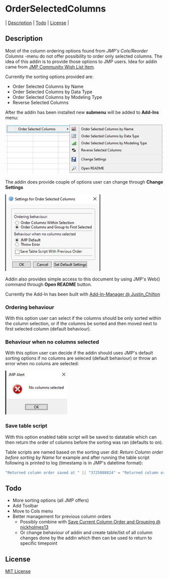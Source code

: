 # OrderSelectedColumns
| [Description](#description) | [Todo](#todo) | [License](#license) |

## Description

Most of the column ordering options found from *JMP's Cols/Reorder Columns* -menu do not offer possibility to order only selected columns. The idea of this addin is to provide those options to JMP users. Idea for addin came from [JMP Community Wish List Item](https://community.jmp.com/t5/JMP-Wish-List/Column-reorder-gt-Sort-by-Name-Data-Type-Role-gt-SELECTED/idc-p/451020). 

Currently the sorting options provided are:
* Order Selected Columns by Name
* Order Selected Columns by Data Type
* Order Selected Columns by Modeling Type
* Reverse Selected Columns

After the addin has been installed new **submenu** will be added to **Add-Ins** menu:

![](images/new_menu.png)

The addin does provide couple of options user can change through **Change Settings**

![](images/settings.png)

Addin also provides simple access to this document by using JMP's Web() command through **Open README** button.

Currently the Add-In has been built with [Add-In-Manager @ Justin_Chilton](https://community.jmp.com/t5/JMP-Add-Ins/Add-In-Manager/ta-p/43736)

### Ordering behaviour
With this option user can select if the columns should be only sorted within the column selection, or if the columns be sorted and then moved next to first selected column (default behaviour). 

### Behaviour when no columns selected
With this option user can decide if the addin should uses JMP's default sorting options if no columns are seleced (default behaviour) or throw an error when no colums are selected:

![](images/no_columns_error.png)

### Save table script
With this option enabled table script will be saved to datatable which can then return the order of columns before the sorting was ran (defaults to on).

Table scripts are named based on the sorting user did:
*Return Column order before sorting by Name* for example and after running the table script following is printed to log (timestamp is in JMP's datetime format):
```javascript
"Returned column order saved at " || "3725088824" = "Returned column order saved at 3725088824";
```

## Todo
* More sorting options (all JMP offers)
* Add Toolbar
* Move to Cols menu
* Better management for previous column orders
  * Possibly combine with [Save Current Column Order and Grouping @ nickholmes13](https://community.jmp.com/t5/JMP-Add-Ins/Save-Current-Column-Order-and-Grouping/ta-p/394251)
  * Or change behaviour of addin and create table/list of all column changes done by the addin which then can be used to return to specific timepoint
  
## License
[MIT License](../LICENSE)
